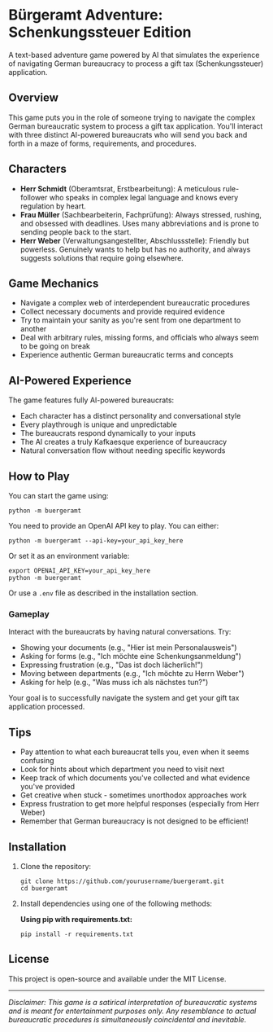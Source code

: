 # Bürgeramt Adventure: Schenkungssteuer Edition

A text-based adventure game powered by AI that simulates the experience of navigating German bureaucracy to process a gift tax (Schenkungssteuer) application.

## Overview

This game puts you in the role of someone trying to navigate the complex German bureaucratic system to process a gift tax application. You'll interact with three distinct AI-powered bureaucrats who will send you back and forth in a maze of forms, requirements, and procedures.

## Characters

- **Herr Schmidt** (Oberamtsrat, Erstbearbeitung): A meticulous rule-follower who speaks in complex legal language and knows every regulation by heart.
- **Frau Müller** (Sachbearbeiterin, Fachprüfung): Always stressed, rushing, and obsessed with deadlines. Uses many abbreviations and is prone to sending people back to the start.
- **Herr Weber** (Verwaltungsangestellter, Abschlussstelle): Friendly but powerless. Genuinely wants to help but has no authority, and always suggests solutions that require going elsewhere.

## Game Mechanics

- Navigate a complex web of interdependent bureaucratic procedures
- Collect necessary documents and provide required evidence
- Try to maintain your sanity as you're sent from one department to another
- Deal with arbitrary rules, missing forms, and officials who always seem to be going on break
- Experience authentic German bureaucratic terms and concepts

## AI-Powered Experience

The game features fully AI-powered bureaucrats:

- Each character has a distinct personality and conversational style
- Every playthrough is unique and unpredictable
- The bureaucrats respond dynamically to your inputs
- The AI creates a truly Kafkaesque experience of bureaucracy
- Natural conversation flow without needing specific keywords

## How to Play

You can start the game using:

```shell
python -m buergeramt
```

You need to provide an OpenAI API key to play. You can either:

```shell
python -m buergeramt --api-key=your_api_key_here
```

Or set it as an environment variable:

```shell
export OPENAI_API_KEY=your_api_key_here
python -m buergeramt
```

Or use a `.env` file as described in the installation section.

### Gameplay

Interact with the bureaucrats by having natural conversations. Try:

- Showing your documents (e.g., "Hier ist mein Personalausweis")
- Asking for forms (e.g., "Ich möchte eine Schenkungsanmeldung")
- Expressing frustration (e.g., "Das ist doch lächerlich!")
- Moving between departments (e.g., "Ich möchte zu Herrn Weber")
- Asking for help (e.g., "Was muss ich als nächstes tun?")

Your goal is to successfully navigate the system and get your gift tax application processed.

## Tips

- Pay attention to what each bureaucrat tells you, even when it seems confusing
- Look for hints about which department you need to visit next
- Keep track of which documents you've collected and what evidence you've provided
- Get creative when stuck - sometimes unorthodox approaches work
- Express frustration to get more helpful responses (especially from Herr Weber)
- Remember that German bureaucracy is not designed to be efficient!

## Installation

1. Clone the repository:

   ```shell
   git clone https://github.com/yourusername/buergeramt.git
   cd buergeramt
   ```

2. Install dependencies using one of the following methods:

   **Using pip with requirements.txt:**

   ```shell
   pip install -r requirements.txt
   ```

## License

This project is open-source and available under the MIT License.

---

*Disclaimer: This game is a satirical interpretation of bureaucratic systems and is meant for entertainment purposes only. Any resemblance to actual bureaucratic procedures is simultaneously coincidental and inevitable.*
